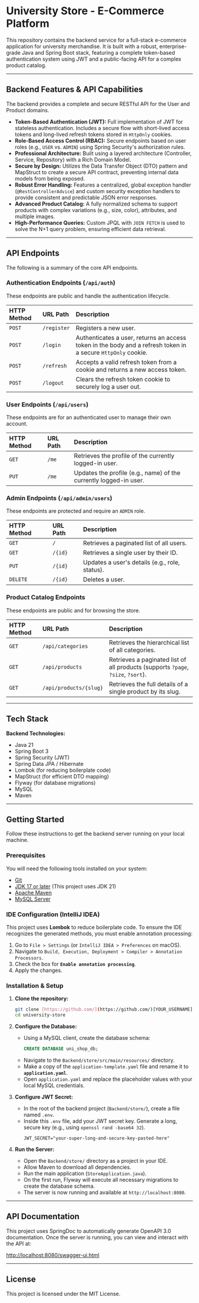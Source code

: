 # University Store - E-Commerce Platform

This repository contains the backend service for a full-stack e-commerce application for university merchandise. It is built with a robust, enterprise-grade Java and Spring Boot stack, featuring a complete token-based authentication system using JWT and a public-facing API for a complex product catalog.

---

## Backend Features & API Capabilities

The backend provides a complete and secure RESTful API for the User and Product domains.

* **Token-Based Authentication (JWT):** Full implementation of JWT for stateless authentication. Includes a secure flow with short-lived access tokens and long-lived refresh tokens stored in `HttpOnly` cookies.
* **Role-Based Access Control (RBAC):** Secure endpoints based on user roles (e.g., `USER` vs. `ADMIN`) using Spring Security's authorization rules.
* **Professional Architecture:** Built using a layered architecture (Controller, Service, Repository) with a Rich Domain Model.
* **Secure by Design:** Utilizes the Data Transfer Object (DTO) pattern and MapStruct to create a secure API contract, preventing internal data models from being exposed.
* **Robust Error Handling:** Features a centralized, global exception handler (`@RestControllerAdvice`) and custom security exception handlers to provide consistent and predictable JSON error responses.
* **Advanced Product Catalog:** A fully normalized schema to support products with complex variations (e.g., size, color), attributes, and multiple images.
* **High-Performance Queries:** Custom JPQL with `JOIN FETCH` is used to solve the N+1 query problem, ensuring efficient data retrieval.

---

## API Endpoints

The following is a summary of the core API endpoints.

### Authentication Endpoints (`/api/auth`)
These endpoints are public and handle the authentication lifecycle.

| HTTP Method | URL Path | Description |
| :--- | :--- | :--- |
| `POST` | `/register` | Registers a new user. |
| `POST` | `/login` | Authenticates a user, returns an access token in the body and a refresh token in a secure `HttpOnly` cookie. |
| `POST` | `/refresh` | Accepts a valid refresh token from a cookie and returns a new access token. |
| `POST` | `/logout` | Clears the refresh token cookie to securely log a user out. |

### User Endpoints (`/api/users`)
These endpoints are for an authenticated user to manage their own account.

| HTTP Method | URL Path | Description |
| :--- | :--- | :--- |
| `GET` | `/me` | Retrieves the profile of the currently logged-in user. |
| `PUT` | `/me` | Updates the profile (e.g., name) of the currently logged-in user. |

### Admin Endpoints (`/api/admin/users`)
These endpoints are protected and require an `ADMIN` role.

| HTTP Method | URL Path | Description |
| :--- | :--- | :--- |
| `GET` | `/` | Retrieves a paginated list of all users. |
| `GET` | `/{id}` | Retrieves a single user by their ID. |
| `PUT` | `/{id}` | Updates a user's details (e.g., role, status). |
| `DELETE` | `/{id}` | Deletes a user. |

### Product Catalog Endpoints
These endpoints are public and for browsing the store.

| HTTP Method | URL Path | Description |
| :--- | :--- | :--- |
| `GET` | `/api/categories` | Retrieves the hierarchical list of all categories. |
| `GET` | `/api/products` | Retrieves a paginated list of all products (supports `?page`, `?size`, `?sort`). |
| `GET` | `/api/products/{slug}` | Retrieves the full details of a single product by its slug. |

---

## Tech Stack

**Backend Technologies:**
* Java 21
* Spring Boot 3
* Spring Security (JWT)
* Spring Data JPA / Hibernate
* Lombok (for reducing boilerplate code)
* MapStruct (for efficient DTO mapping)
* Flyway (for database migrations)
* MySQL
* Maven

---

## Getting Started

Follow these instructions to get the backend server running on your local machine.

### Prerequisites

You will need the following tools installed on your system:
* [Git](https://git-scm.com/)
* [JDK 17 or later](https://www.oracle.com/java/technologies/downloads/) (This project uses JDK 21)
* [Apache Maven](https://maven.apache.org/download.cgi)
* [MySQL Server](https://dev.mysql.com/downloads/mysql/)

### IDE Configuration (IntelliJ IDEA)

This project uses **Lombok** to reduce boilerplate code. To ensure the IDE recognizes the generated methods, you must enable annotation processing:

1.  Go to `File > Settings` (or `IntelliJ IDEA > Preferences` on macOS).
2.  Navigate to `Build, Execution, Deployment > Compiler > Annotation Processors`.
3.  Check the box for **`Enable annotation processing`**.
4.  Apply the changes.

### Installation & Setup

1.  **Clone the repository:**
    ```bash
    git clone [https://github.com/](https://github.com/)[YOUR_USERNAME]/university-store.git
    cd university-store
    ```

2.  **Configure the Database:**
    * Using a MySQL client, create the database schema:
        ```sql
        CREATE DATABASE uni_shop_db;
        ```
    * Navigate to the `Backend/store/src/main/resources/` directory.
    * Make a copy of the `application-template.yaml` file and rename it to **`application.yaml`**.
    * Open `application.yaml` and replace the placeholder values with your local MySQL credentials.

3.  **Configure JWT Secret:**
    * In the root of the backend project (`Backend/store/`), create a file named `.env`.
    * Inside this `.env` file, add your JWT secret key. Generate a long, secure key (e.g., using `openssl rand -base64 32`).
        ```
        JWT_SECRET="your-super-long-and-secure-key-pasted-here"
        ```

4.  **Run the Server:**
    * Open the `Backend/store/` directory as a project in your IDE.
    * Allow Maven to download all dependencies.
    * Run the main application (`StoreApplication.java`).
    * On the first run, Flyway will execute all necessary migrations to create the database schema.
    * The server is now running and available at `http://localhost:8080`.
---

## API Documentation

This project uses SpringDoc to automatically generate OpenAPI 3.0 documentation. Once the server is running, you can view and interact with the API at:

[http://localhost:8080/swagger-ui.html](http://localhost:8080/swagger-ui.html)

---

## License

This project is licensed under the MIT License.